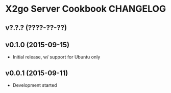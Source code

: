 X2go Server Cookbook CHANGELOG
==============================

v?.?.? (????-??-??)
-------------------

v0.1.0 (2015-09-15)
-------------------
- Initial release, w/ support for Ubuntu only

v0.0.1 (2015-09-11)
-------------------
- Development started
